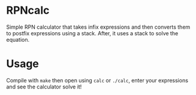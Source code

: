 # RPNcalc
Simple RPN calculator that takes infix expressions and then converts them to postfix expressions using a stack. After, it uses a stack to solve the equation.

# Usage
Compile with `make` then open using `calc` or `./calc`, enter your expressions and see the calculator solve it!
